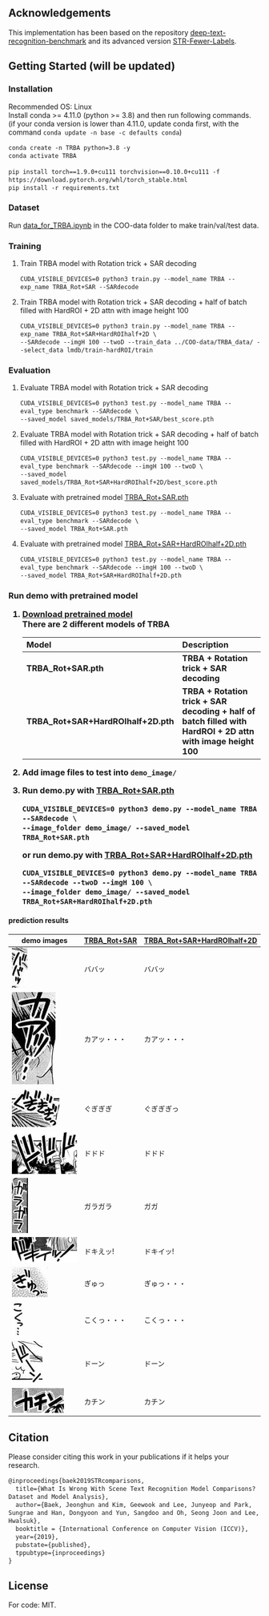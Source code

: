 
## Acknowledgements
This implementation has been based on the repository [deep-text-recognition-benchmark](https://github.com/clovaai/deep-text-recognition-benchmark) and its advanced version [STR-Fewer-Labels](https://github.com/ku21fan/STR-Fewer-Labels).

## Getting Started (will be updated)

### Installation
Recommended OS: Linux <br>
Install conda >= 4.11.0  (python >= 3.8) and then run following commands. <br>
(if your conda version is lower than 4.11.0, update conda first, with the command `conda update -n base -c defaults conda`)
```
conda create -n TRBA python=3.8 -y
conda activate TRBA

pip install torch==1.9.0+cu111 torchvision==0.10.0+cu111 -f https://download.pytorch.org/whl/torch_stable.html
pip install -r requirements.txt
```


### Dataset
Run [data_for_TRBA.ipynb](https://github.com/ku21fan/COO-Comic-Onomatopoeia/blob/main/COO-data/data_for_TRBA.ipynb) in the COO-data folder to make train/val/test data.

### Training
1. Train TRBA model with Rotation trick + SAR decoding
   ```
   CUDA_VISIBLE_DEVICES=0 python3 train.py --model_name TRBA --exp_name TRBA_Rot+SAR --SARdecode
   ```

2. Train TRBA model with Rotation trick + SAR decoding + half of batch filled with HardROI + 2D attn with image height 100
   ```
   CUDA_VISIBLE_DEVICES=0 python3 train.py --model_name TRBA --exp_name TRBA_Rot+SAR+HardROIhalf+2D \
   --SARdecode --imgH 100 --twoD --train_data ../COO-data/TRBA_data/ --select_data lmdb/train-hardROI/train
   ```

### Evaluation
1. Evaluate TRBA model with Rotation trick + SAR decoding
   ```
   CUDA_VISIBLE_DEVICES=0 python3 test.py --model_name TRBA --eval_type benchmark --SARdecode \
   --saved_model saved_models/TRBA_Rot+SAR/best_score.pth
   ```
2. Evaluate TRBA model with Rotation trick + SAR decoding + half of batch filled with HardROI + 2D attn with image height 100
   ```
   CUDA_VISIBLE_DEVICES=0 python3 test.py --model_name TRBA --eval_type benchmark --SARdecode --imgH 100 --twoD \
   --saved_model saved_models/TRBA_Rot+SAR+HardROIhalf+2D/best_score.pth
   ```

3. Evaluate with pretrained model [TRBA_Rot+SAR.pth](https://www.dropbox.com/s/ztbwhhimd34dryx/TRBA_Rot%2BSAR.pth)
   ```
   CUDA_VISIBLE_DEVICES=0 python3 test.py --model_name TRBA --eval_type benchmark --SARdecode \
   --saved_model TRBA_Rot+SAR.pth
   ```
4. Evaluate with pretrained model [TRBA_Rot+SAR+HardROIhalf+2D.pth](https://www.dropbox.com/s/bifm6a2rktl6s60/TRBA_Rot%2BSAR%2BHardROIhalf%2B2D.pth)
   ```
   CUDA_VISIBLE_DEVICES=0 python3 test.py --model_name TRBA --eval_type benchmark --SARdecode --imgH 100 --twoD \
   --saved_model TRBA_Rot+SAR+HardROIhalf+2D.pth
   ```


<h3 id="pretrained_models"> Run demo with pretrained model 

1. [Download pretrained model](https://www.dropbox.com/sh/lx61z7gq5yzkp02/AAAEyzVuVqVy_-EvtqTOJTaXa?dl=0) <br>
There are 2 different models of TRBA

    Model | Description
    -- | --
    TRBA_Rot+SAR.pth | TRBA + Rotation trick + SAR decoding
    TRBA_Rot+SAR+HardROIhalf+2D.pth | TRBA + Rotation trick + SAR decoding + half of batch filled with HardROI + 2D attn with image height 100

2. Add image files to test into `demo_image/`
3. Run demo.py with [TRBA_Rot+SAR.pth](https://www.dropbox.com/s/ztbwhhimd34dryx/TRBA_Rot%2BSAR.pth)
   ```
   CUDA_VISIBLE_DEVICES=0 python3 demo.py --model_name TRBA --SARdecode \
   --image_folder demo_image/ --saved_model TRBA_Rot+SAR.pth
   ```
   or run demo.py with [TRBA_Rot+SAR+HardROIhalf+2D.pth](https://www.dropbox.com/s/bifm6a2rktl6s60/TRBA_Rot%2BSAR%2BHardROIhalf%2B2D.pth)
   ```
   CUDA_VISIBLE_DEVICES=0 python3 demo.py --model_name TRBA --SARdecode --twoD --imgH 100 \
   --image_folder demo_image/ --saved_model TRBA_Rot+SAR+HardROIhalf+2D.pth
   ```


#### prediction results
| demo images | [TRBA_Rot+SAR](https://www.dropbox.com/s/ztbwhhimd34dryx/TRBA_Rot%2BSAR.pth) | [TRBA_Rot+SAR+HardROIhalf+2D](https://www.dropbox.com/s/bifm6a2rktl6s60/TRBA_Rot%2BSAR%2BHardROIhalf%2B2D.pth) |
| ---         |     ---      |          --- |
| <img src="./demo_image/LoveHina_vol14/1-0.jpg">    |   ババッ | ババッ   |
| <img src="./demo_image/LoveHina_vol14/2-0.jpg">    |   カアッ・・・       | カアッ・・・        |
| <img src="./demo_image/LoveHina_vol14/2-2.jpg">    |   ぐぎぎぎ       | ぐぎぎぎっ       |
| <img src="./demo_image/LoveHina_vol14/2-4.jpg">    |   ドドド        | ドドド        |
| <img src="./demo_image/LoveHina_vol14/3-3.jpg">    |   ガラガラ     | ガガ   |
| <img src="./demo_image/LoveHina_vol14/5-6.jpg">    |   ドキえッ!     | ドキイッ!      |
| <img src="./demo_image/LoveHina_vol14/5-10.jpg">    |   ぎゅっ   | ぎゅっ・・・    |
| <img src="./demo_image/LoveHina_vol14/6-0.jpg">    |   こくっ・・・      | こくっ・・・       |
| <img src="./demo_image/LoveHina_vol14/6-3.jpg">    |   ドーン      | ドーン      |
| <img src="./demo_image/LoveHina_vol14/6-4.jpg">   |   カチン | カチン |


## Citation
Please consider citing this work in your publications if it helps your research.
```
@inproceedings{baek2019STRcomparisons,
  title={What Is Wrong With Scene Text Recognition Model Comparisons? Dataset and Model Analysis},
  author={Baek, Jeonghun and Kim, Geewook and Lee, Junyeop and Park, Sungrae and Han, Dongyoon and Yun, Sangdoo and Oh, Seong Joon and Lee, Hwalsuk},
  booktitle = {International Conference on Computer Vision (ICCV)},
  year={2019},
  pubstate={published},
  tppubtype={inproceedings}
}
```

## License
For code: MIT.

